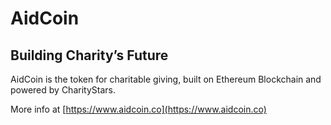 # AidCoin

## Building Charity’s Future

AidCoin is the token for charitable giving, built on Ethereum Blockchain and powered by CharityStars.

More info at [https://www.aidcoin.co](https://www.aidcoin.co)
 